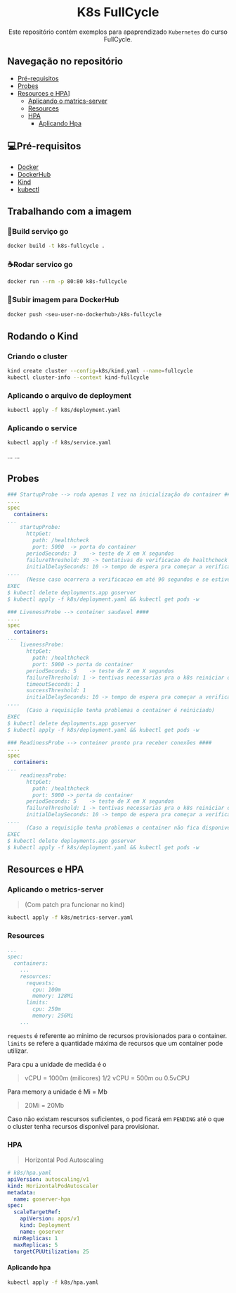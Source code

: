 <div align="center">

# K8s FullCycle

Este repositório contém exemplos para apaprendizado `Kubernetes` do curso FullCycle.
</div>

## Navegação no repositório
- [Pré-requisitos](#pré-requisitos)
- [Probes](#probes)
- [Resources e HPA](#resources-e-hpa)]
    - [Aplicando o matrics-server](#aplicando-o-metrics-server)
    - [Resources](#resources)
    - [HPA](#hpa)
        - [Aplicando Hpa](#aplicando-hpa)

## 💻Pré-requisitos
- [Docker](https://www.docker.com/)
- [DockerHub](https://hub.docker.com/)
- [Kind](https://kind.sigs.k8s.io/docs/user/quick-start/)
- [kubectl](https://kubernetes.io/docs/tasks/tools/#kubectl)

## Trabalhando com a imagem

### 🚀Build serviço go
```bash
docker build -t k8s-fullcycle .
```

### ☕Rodar servico go 
```bash
docker run --rm -p 80:80 k8s-fullcycle
```
### 🚀Subir imagem para DockerHub
```bash
docker push <seu-user-no-dockerhub>/k8s-fullcycle
```

## Rodando o Kind

### Criando o cluster
```bash
kind create cluster --config=k8s/kind.yaml --name=fullcycle
kubectl cluster-info --context kind-fullcycle
```
### Aplicando o arquivo de deployment
```bash
kubectl apply -f k8s/deployment.yaml
```
### Aplicando o service
```bash
kubectl apply -f k8s/service.yaml
```
...
...
## Probes
```yml
### StartupProbe --> roda apenas 1 vez na inicialização do container ####
....
spec
  containers:
...
    startupProbe:
      httpGet:
        path: /healthcheck
        port: 5000  -> porta do container
      periodSeconds: 3    -> teste de X em X segundos
      failureThreshold: 30 -> tentativas de verificacao do healthcheck
      initialDelaySeconds: 10 -> tempo de espera pra começar a verificação
....
      (Nesse caso ocorrera a verificacao em até 90 segundos e se estiver ok - readinessProbe e livenessProbe começam a funcionar)
EXEC
$ kubectl delete deployments.app goserver
$ kubectl apply -f k8s/deployment.yaml && kubectl get pods -w
```
```yml
### LivenessProbe --> conteiner saudavel ####
....
spec
  containers:
...
    livenessProbe:
      httpGet:
        path: /healthcheck
        port: 5000 -> porta do container
      periodSeconds: 5    -> teste de X em X segundos
      failureThreshold: 1 -> tentivas necessarias pra o k8s reiniciar o pod
      timeoutSeconds: 1
      successThreshold: 1
      initialDelaySeconds: 10 -> tempo de espera pra começar a verificação
....
      (Caso a requisição tenha problemas o container é reiniciado)
EXEC
$ kubectl delete deployments.app goserver
$ kubectl apply -f k8s/deployment.yaml && kubectl get pods -w
```

```yml
### ReadinessProbe --> conteiner pronto pra receber conexões ####
....
spec
  containers:
...
    readinessProbe:
      httpGet:
        path: /healthcheck
        port: 5000 -> porta do container
      periodSeconds: 5    -> teste de X em X segundos
      failureThreshold: 1 -> tentivas necessarias pra o k8s reiniciar o pod
      initialDelaySeconds: 10 -> tempo de espera pra começar a verificação
....
      (Caso a requisição tenha problemas o container não fica disponivel para receber requisições - NON Ready)
EXEC
$ kubectl delete deployments.app goserver
$ kubectl apply -f k8s/deployment.yaml && kubectl get pods -w
```

## Resources e HPA

### Aplicando o metrics-server 
> (Com patch pra funcionar no kind)
```bash
kubectl apply -f k8s/metrics-server.yaml
```
### Resources
```yml
...
spec:
  containers:
    ...
    resources:
      requests:
        cpu: 100m
        memory: 128Mi
      limits:
        cpu: 250m
        memory: 256Mi
    ...
```
`requests` é referente ao minimo de recursos provisionados para o container.
`limits` se refere a quantidade máxima de recursos que um container pode utilizar.

Para cpu a unidade de medida é o 

> vCPU  = 1000m (milicores)
> 1/2 vCPU = 500m ou 0.5vCPU


Para memory a unidade é Mi = Mb

> 20Mi = 20Mb

Caso não existam rescursos suficientes, o pod ficará em `PENDING` até o que o cluster tenha recursos disponivel para provisionar. 

### HPA
> Horizontal Pod Autoscaling
```yml
# k8s/hpa.yaml
apiVersion: autoscaling/v1
kind: HorizontalPodAutoscaler
metadata:
  name: goserver-hpa
spec:
  scaleTargetRef:
    apiVersion: apps/v1
    kind: Deployment
    name: goserver
  minReplicas: 1
  maxReplicas: 5
  targetCPUUtilization: 25
```
#### Aplicando hpa
```bash
kubectl apply -f k8s/hpa.yaml
```

